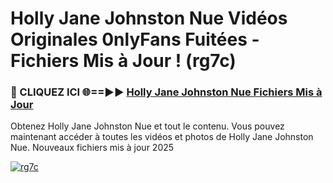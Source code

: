 # Holly Jane Johnston Nue Vidéos Originales 0nlyFans Fuitées - Fichiers Mis à Jour ! (rg7c)

<h3>🔴 CLIQUEZ ICI 🌐==►► <a href="https://tinyurl.com/2pmr4ezf" rel="nofollow">Holly Jane Johnston Nue Fichiers Mis à Jour</a></h3>

Obtenez Holly Jane Johnston Nue et tout le contenu. Vous pouvez maintenant accéder à toutes les vidéos et photos de Holly Jane Johnston Nue. Nouveaux fichiers mis à jour 2025

[![rg7c](https://i.imgur.com/6SNvagu.gif)](https://tinyurl.com/2pmr4ezf)
